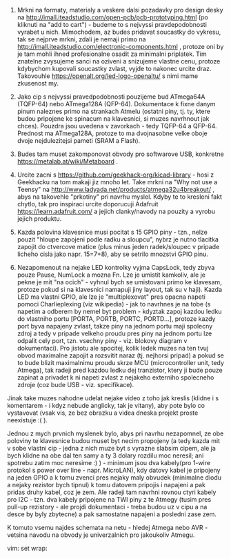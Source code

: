 1) Mrkni na formaty, materialy a veskere dalsi pozadavky pro design desky na http://imall.iteadstudio.com/open-pcb/pcb-prototyping.html (po kliknuti na "add to cart") - budeme to s nejvyssi pravdepodobnosti vyrabet u nich. Mimochodem, az budes pridavat soucastky do vykresu, tak se nejprve mrkni, zdali je nemaji primo na http://imall.iteadstudio.com/electronic-components.html , protoze oni by je tam mohli ihned profesionalne osadit za minimalni priplatek. Tim znatelne zvysujeme sanci na oziveni a snizujeme vlastne cenu, protoze kdybychom kupovali soucastky zvlast, vyjde to nakonec urcite draz. Takovouhle https://openalt.org/led-logo-openaltu/ s nimi mame zkusenost my.

2) Jako cip s nejvyssi pravedpodobnosti pouzijeme bud ATmega64A (TQFP-64) nebo ATmega128A (QFP-64). Dokumentace k fixne danym pinum naleznes primo na strankach Atmelu (ostatni piny, tj. ty, ktere budou pripojene ke spinacum na klavesnici, si muzes navrhnout jak chces). Pouzdra jsou uvedena v zavorkach - tedy TQFP-64 a QFP-64. Prednost ma ATmega128A, protoze to ma dvojnasobne velke oboje dvoje nejdulezitejsi pameti (SRAM a Flash).

2) Budes tam muset zakomponovat obvody pro softwarove USB, konkretne https://metalab.at/wiki/Metaboard .

3) Urcite zacni s https://github.com/geekhack-org/kicad-library - hosi z Geekhacku na tom makaji jiz mnoho let. Take mrkni na "Why not use a Teensy" na http://www.ladyada.net/products/atmega32u4breakout/ , abys na takovehle "prkotiny" pri navrhu myslel. Kdyby te to kresleni fakt chytlo, tak pro inspiraci urcite doporucuji Adafruit https://learn.adafruit.com/ a jejich clanky/navody na pouzity a vyrobu jejich produktu.

4) Kazda polovina klavesnice musi pocitat s 15 GPIO piny - tzn., nelze pouzit "hloupe zapojeni podle radku a sloupcu", nybrz je nutno tlacitka zapojit do ctvercove matice (plus minus jeden radek/sloupec v pripade licheho cisla jako napr. 15=7+8), aby se setrilo mnozstvi GPIO pinu.

5) Nezapomenout na nejake LED kontrolky vyjma CapsLock, tedy zbyva pouze Pause, NumLock a mozna Fn. Lze je umistit kamkoliv, ale je pekne je mit "na ocich" - vyhnul bych se umistovani primo ke klavesam, protoze pokud si na klavesnici namapuji jiny layout, tak su v haji). Kazda LED ma vlastni GPIO, ale lze je "multiplexovat" pres opacna napeti pomoci Charlieplexing (viz wikipedia) - jak to navrhnes je na tobe (s napetim a odberem by nemel byt problem - kdyztak zapoj kazdou ledku do vlastniho portu [PORTA, PORTB, PORTC, PORTD...], protoze kazdy port byva napajeny zvlast, takze piny na jednom portu maji spolecny zdroj a tedy v pripade velkeho proudu pres piny na jednom portu lze odpalit cely port, tzn. vsechny piny - viz. blokovy diagram v dokumentaci). Pro jistotu ale spocitej, kolik ledek muzes na ten tvuj obvod maximalne zapojit a rozsvitit naraz (tj. nejhorsi pripad) a pokud se to bude blizit maximalnimu proudu skrze MCU (microcontroller unit, tedy Atmega), tak radeji pred kazdou ledku dej tranzistor, ktery ji bude pouze zapinat a privadet k ni napeti zvlast z nejakeho externiho spolecneho zdroje (coz bude USB - viz. specifikace).

Jinak take muzes nahodne udelat nejake video z toho jak kreslis (klidne i s komentarem - i kdyz nebude anglicky, tak je vitany), aby pote bylo co vystavovat (vsak vis, ze bez obrazku a videa dneska projekt proste neexistuje :( ).

Jednou z mych prvnich myslenek bylo, abys pri navrhu nezapomnel, ze obe poloviny te klavesnice budou muset byt necim propojeny (a tedy kazda mit v sobe vlastni cip - jedna z nich muze byt s vyrazne slabsim cipem, ale ja bych klidne na obe dal ten samy a ty 3 dolary rozdilu moc neresil; ani spotrebu zatim moc neresime :) ) - minimum jsou dva kabely(pro 1-wire protokol s power over line - napr. MicroLAN), kdy datovy kabel je pripojeny na jeden GPIO a k tomu zvenci pres nejaky maly obvudek (minimalne diodu a nejaky rezistor bych tipnul) k tomu datovem pripojis i napajeni a pak pridas druhy kabel, coz je zem. Ale radeji tam navrhni rovnou ctyri kabely pro I2C - tzn. dva kabely pripojene na TWI piny z te Atmegy (tusim pres pull-up rezistory - ale projdi dokumentaci - treba budou uz v cipu a na desce by byly zbytecne) a pak samostatne napajeni a posledni zase zem.

K tomuto vsemu najdes schemata na netu - hledej Atmega nebo AVR - vetsina navodu na obvody je univerzalnich pro jakoukoliv Atmegu.

vim: set wrap:
